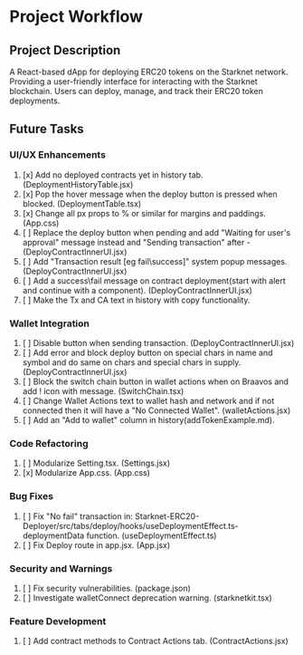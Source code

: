 # Project Workflow

## Project Description
A React-based dApp for deploying ERC20 tokens on the Starknet network.
Providing a user-friendly interface for interacting with the Starknet blockchain.
Users can deploy, manage, and track their ERC20 token deployments.

## Future Tasks

### UI/UX Enhancements
1. [x] Add no deployed contracts yet in history tab. (DeploymentHistoryTable.jsx)
2. [x] Pop the hover message when the deploy button is pressed when blocked. (DeploymentTable.tsx)
3. [x] Change all px props to % or similar for margins and paddings. (App.css)
4. [ ] Replace the deploy button when pending and add "Waiting for user's approval" message instead and "Sending transaction" after - (DeployContractInnerUI.jsx)
5. [ ] Add "Transaction result [eg fail\success]" system popup messages. (DeployContractInnerUI.jsx)
6. [ ] Add a success\fail message on contract deployment(start with alert and continue with a component). (DeployContractInnerUI.jsx)
7. [ ] Make the Tx and CA text in history with copy functionality.
 
### Wallet Integration
1. [ ] Disable button when sending transaction. (DeployContractInnerUI.jsx)
2. [ ] Add error and block deploy button on special chars in name and symbol and do same on chars and special chars in supply. (DeployContractInnerUI.jsx)
3. [ ] Block the switch chain button in wallet actions when on Braavos and add ! icon with message. (SwitchChain.tsx)
4. [ ] Change Wallet Actions text to wallet hash and network and if not connected then it will have a "No Connected Wallet". (walletActions.jsx)
5. [ ] Add an "Add to wallet" column in history(addTokenExample.md).

### Code Refactoring
1. [ ] Modularize Setting.tsx. (Settings.jsx)
2. [x] Modularize App.css. (App.css)

### Bug Fixes
1. [ ] Fix "No fail" transaction in: Starknet-ERC20-Deployer/src/tabs/deploy/hooks/useDeploymentEffect.ts-deploymentData function. (useDeploymentEffect.ts)
2. [ ] Fix Deploy route in app.jsx. (App.jsx)

### Security and Warnings
1. [ ] Fix security vulnerabilities. (package.json)
2. [ ] Investigate walletConnect deprecation warning. (starknetkit.tsx)

### Feature Development
1. [ ] Add contract methods to Contract Actions tab. (ContractActions.jsx)

